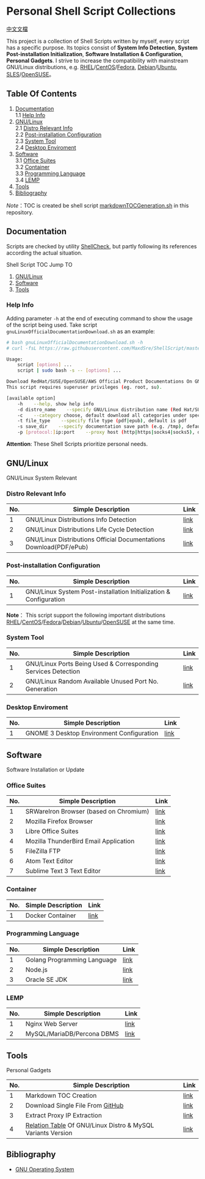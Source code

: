 # Personal Shell Script Collections

[中文文檔](./README_CN.md)

This project is a collection of Shell Scripts written by myself, every script has a specific purpose. Its topics consist of **System Info Detection**, **System Post-installation Initialization**, **Software Installation & Configuration**, **Personal Gadgets**. I strive to increase the compatibility with mainstream GNU/Linux distributions, e.g. [RHEL][rhel]/[CentOS][centos]/[Fedora][fedora], [Debian][debian]/[Ubuntu][ubuntu], [SLES][sles]/[OpenSUSE][opensuse]。


## Table Of Contents
1. [Documentation](#documentation)  
1.1 [Help Info](#help-info)  
2. [GNU/Linux](#gnulinux)  
2.1 [Distro Relevant Info](#distro-relevant-info)  
2.2 [Post-installation Configuration](#post-installation-configuration)  
2.3 [System Tool](#system-tool)  
2.4 [Desktop Enviroment](#desktop-enviroment)  
3. [Software](#software)  
3.1 [Office Suites](#office-suites)  
3.2 [Container](#container)  
3.3 [Programming Language](#programming-language)  
3.4 [LEMP](#lemp)  
4. [Tools](#tools)  
5. [Bibliography](#bibliography)  


*Note*：TOC is created be shell script [markdownTOCGeneration.sh](./assets/tool/markdownTOCGeneration.sh) in this repository.


## Documentation
Scripts are checked by utility [ShellCheck][shellcheck], but partly following its references according the actual situation.

Shell Script TOC Jump TO
1. [GNU/Linux](./assets/gnulinux "GNU/Linux System Relevant")
2. [Software](./assets/software "Software Installation & Update")
3. [Tools](./assets/tool "Personal gadgets")

### Help Info
Adding parameter `-h` at the end of executing command to show the usage of the script being used. Take script `gnuLinuxOfficialDocumentationDownload.sh` as an example:

```bash
# bash gnuLinuxOfficialDocumentationDownload.sh -h
# curl -fsL https://raw.githubusercontent.com/MaxdSre/ShellScript/master/assets/gnulinux/gnuLinuxOfficialDocumentationDownload.sh.sh | sudo bash -s -- -h

Usage:
    script [options] ...
    script | sudo bash -s -- [options] ...

Download RedHat/SUSE/OpenSUSE/AWS Official Product Documentations On GNU/Linux
This script requires superuser privileges (eg. root, su).

[available option]
    -h    --help, show help info
    -d distro_name    --specify GNU/Linux distribution name (Red Hat/SUSE/OpenSUSE/AWS)
    -c    --category choose, default download all categories under specific product
    -t file_type    --specify file type (pdf|epub), default is pdf
    -s save_dir    --specify documentation save path (e.g. /tmp), default is ~ or ~/Downloads
    -p [protocol:]ip:port    --proxy host (http|https|socks4|socks5), default protocol is http
```

**Attention**: These Shell Scripts prioritize personal needs.

## GNU/Linux
GNU/Linux System Relevant

### Distro Relevant Info
No.|Simple Description|Link
---|---|---
1|GNU/Linux Distributions Info Detection|[link](./assets/gnulinux/gnuLinuxDistroVersionDetection.sh)
2|GNU/Linux Distributions Life Cycle Detection|[link](/assets/gnulinux/gnuLinuxLifeCycleInfo.sh)
3|GNU/Linux Distributions Official Documentations Download(PDF/ePub)|[link](/assets/gnulinux/gnuLinuxOfficialDocumentationDownload.sh)


### Post-installation Configuration
No.|Simple Description|Link
---|---|---
1|GNU/Linux System Post-installation Initialization & Configuration|[link](./assets/gnulinux/gnuLinuxPostInstallationConfiguration.sh)

**Note**： This script support the following important distributions [RHEL][rhel]/[CentOS][centos]/[Fedora][fedora]/[Debian][debian]/[Ubuntu][ubuntu]/[OpenSUSE][opensuse] at the same time.

### System Tool
No.|Simple Description|Link
---|---|---
1|GNU/Linux Ports Being Used & Corresponding Services Detection|[link](./assets/gnulinux/gnuLinuxPortUsedInfoDetection.sh)
2|GNU/Linux Random Available Unused Port No. Generation|[link](./assets/gnulinux/gnuLinuxRandomUnusedPortGeneration.sh)


### Desktop Enviroment
No.|Simple Description|Link
---|---|---
1|GNOME 3 Desktop Environment Configuration|[link](./assets/gnulinux/GnomeDesktopConfiguration.sh)


## Software
Software Installation or Update

### Office Suites
No.|Simple Description|Link
---|---|---
1|SRWareIron Browser (based on Chromium)|[link](./assets/software/SRWareIron.sh)
2|Mozilla Firefox Browser|[link](./assets/software/MozillaFirefox.sh)
3|Libre Office Suites|[link](./assets/software/LibreOffice.sh)
4|Mozilla ThunderBird Email Application|[link](./assets/software/MozillaThunderbird.sh)
5|FileZilla FTP|[link](./assets/software/FileZilla.sh)
6|Atom Text Editor|[link](./assets/software/AtomEditor.sh)
7|Sublime Text 3 Text Editor|[link](./assets/software/SublimeText.sh)

### Container
No.|Simple Description|Link
---|---|---
1|Docker Container|[link](./assets/software/Docker-CE.sh)

### Programming Language
No.|Simple Description|Link
---|---|---
1|Golang Programming Language|[link](./assets/software/Golang.sh)
2|Node.js|[link](./assets/software/Nodejs.sh)
3|Oracle SE JDK|[link](./assets/software/OracleSEJDK.sh)

### LEMP
No.|Simple Description|Link
---|---|---
1|Nginx Web Server|[link](./assets/software/NginxWebServer.sh)
2|MySQL/MariaDB/Percona DBMS|[link](./assets/software/MySQLVariants.sh)


## Tools
Personal Gadgets

No.|Simple Description|Link
---|---|---
1|Markdown TOC Creation|[link](./assets/tool/markdownTOCGeneration.sh)
2|Download Single File From [GitHub][github]|[link](./assets/tool/GitHubSingleFileDownload.sh)
3|Extract Proxy IP Extraction|[link](./assets/tool/proxyIPExtractation.sh)
4|[Relation Table](https://raw.githubusercontent.com/MaxdSre/ShellScript/master/sources/mysqlVariantsVersionAndLinuxDistroRelationTable.txt) Of GNU/Linux Distro & MySQL Variants Version|[link](./assets/tool/mysqlVariantsVersionAndLinuxDistroRelationTable.sh)


## Bibliography
* [GNU Operating System](https://www.gnu.org/)


[rhel]:https://www.redhat.com/en "RedHat"
[centos]:https://www.centos.org/ "CentOS"
[fedora]:https://getfedora.org/ "Fedora"
[debian]:https://www.debian.org/ "Debian"
[ubuntu]:https://www.ubuntu.com/ "Ubuntu"
[sles]:https://www.suse.com/ "SUSE"
[opensuse]:https://www.opensuse.org/ "OpenSUSE"
[shellcheck]:https://www.shellcheck.net/ "ShellCheck"
[github]:https://github.com "GitHub"


<!-- Readme End -->
